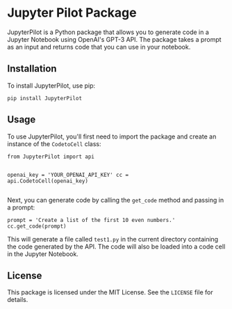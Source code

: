 <!-- start of README -->
<h1>Jupyter Pilot Package</h1>
<p>JupyterPilot is a Python package that allows you to generate code in a Jupyter Notebook using OpenAI's GPT-3 API. The package takes a prompt as an input and returns code that you can use in your notebook.</p>
<h2>Installation</h2>
<p>To install JupyterPilot, use pip:</p>
<pre><code>pip install JupyterPilot
</code></pre>
<h2>Usage</h2>
<p>To use JupyterPilot, you'll first need to import the package and create an instance of the <code>CodetoCell</code> class:</p>
<pre><code>from JupyterPilot import api

openai_key = 'YOUR_OPENAI_API_KEY'
cc = api.CodetoCell(openai_key)</code></pre>
<p>Next, you can generate code by calling the <code>get_code</code> method and passing in a prompt:</p>
<pre><code>prompt = 'Create a list of the first 10 even numbers.'
cc.get_code(prompt)
</code></pre>
<p>This will generate a file called <code>test1.py</code> in the current directory containing the code generated by the API. The code will also be loaded into a code cell in the Jupyter Notebook.</p>
<h2>License</h2>
<p>This package is licensed under the MIT License. See the <code>LICENSE</code> file for details.</p>
<!-- end of README -->
